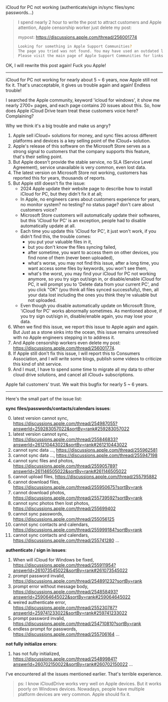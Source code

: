 iCloud for PC not working (authenticate/sign in/sync files/sync passwords...)

> I spend nearly 2 hour to write the post to attract customers and Apple attention, Apple censorship worker just delete my post:
>
> mypost: https://discussions.apple.com/thread/256001774
> ```bash
> Looking for something in Apple Support Communities?
> The page you tried was not found. You may have used an outdated link or may have typed the address (URL) incorrectly.
> Please visit the main page of Apple Support Communities for links to discussion areas.
> ```

OK, I will rewrite this post again! Fuck you Apple!

---

iCloud for PC not working for nearly about 5 ~ 6 years, now Apple still not fix it. That's unacceptable, it gives us trouble again and again! Endless trouble!

I searched the Apple community, keyword 'icloud for windows', it show me nearly 2700+ pages, and each page contains 20 issues about this.
So, how does Apple iCloud Drive team treat these customers voice here? Complaining?

Why we think it's a big trouble and make us angry?
1. Apple sell iCloud+ solutions for money, and sync files across different platforms and devices is a key selling point of the iCloud+ solution.
2. Apple's release of this software on the Microsoft Store serves as a strong signal to customers that the company supports this feature, that's their selling point.
3. But Apple doesn't provide the stable service, no SLA (Service Level Agreement), service unavailable is very common, even lost data.
4. The latest version on Microsoft Store not working, customers has reported this for years, thousands of reports.
5. But Apple still doesn't fix the issue:
    - 2024 Apple update their website page to describe how to install iCloud for PC, but they didn't fix it at all;
    - In Apple, no engineers cares about customers experience for years, no monitor system? no testing? no status page? don't care about customers voice?
    - Microsoft Store customers will automatically update their softwares, but this 'iCloud for PC' is an exception, people had to disable automatically update at all.
    - Each time you update this 'iCloud for PC', it just won't work, if you didn't find this, the trouble comes:
        - you put your valuable files in it,
        - but you don't know the files syncing failed,
        - after sometime, you want to access them on other devices, you find none of them (never been uploaded),
        - what's worse, you may not find this issue, after a long time, you want access some files by keywords, you won't see them,
        - what's the worst, you may find your iCloud for PC not working anymore, so you try sign out/sign in, or disable/enable iCloud for PC, 
          it will prompt you to 'Delete data from your current PC', and you click "OK" (you think all files synced successfully), 
          then, all your data lost including the ones you think they're valuable but not uploaded.
    - Even though you disable automatically update on Microsoft Store, 'iCloud for PC' works abnormally sometimes.
      As mentioned above, if you try sign out/sign in, disable/enable again, you may lose your data.
6. When we find this issue, we report this issue to Apple again and again. But Just as a stone sinks into the ocean, this issue remains unresolved with no Apple engineers stepping in to address it.
7. And Apple censorship workers even delete my post: https://discussions.apple.com/thread/256001774.
8. If Apple still don't fix this issue, I will report this to Consumers Association, and I will write some blogs, publish some videos to criticize this kind of shit service.
9. And I must, I have to spend some time to migrate all my data to other cloud drive solutions, and cancel all iCloud+ subscriptions.

Apple fail customers' trust. We wait this bugfix for nearly 5 ~ 6 years.

---

Here's the small part of the issue list:

**sync files/passwords/contacts/calendars issues**:

0. latest version cannot sync, https://discussions.apple.com/thread/254987055?answerId=259283057022&sortBy=rank#259283057022
1. latest version cannot sync, https://discussions.apple.com/thread/255846833?answerId=261210443022&sortBy=rank#261210443022
2. cannot sync data ..., https://discussions.apple.com/thread/255962581
3. cannot sync data ..., https://discussions.apple.com/thread/255947198
4. cannot sync files and photos, https://discussions.apple.com/thread/255905789?answerId=261146505022&sortBy=rank#261146505022
5. cannot upload files, https://discussions.apple.com/thread/255795882
6. cannot download files, https://discussions.apple.com/thread/255950675?sortBy=rank
7. cannot download photos, https://discussions.apple.com/thread/255739592?sortBy=rank
8. cannot sync photos then lost photos, https://discussions.apple.com/thread/255699402
9. cannot sync passwords, https://discussions.apple.com/thread/255056125
10. cannot sync contacts and calendars, https://discussions.apple.com/thread/255999184?sortBy=rank
11. cannot sync contacts and calendars, https://discussions.apple.com/thread/255741280
...

**authenticate / sign in issues**:

1. When will iCloud for Windows be fixed, https://discussions.apple.com/thread/255911954?answerId=261073545022&sortBy=rank#261073545022
2. prompt password invalid, https://discussions.apple.com/thread/254891232?sortBy=rank
3. prompt error without message body, https://discussions.apple.com/thread/254858493?answerId=259064645022&sortBy=rank#259064645022
4. weired authenticate error, https://discussions.apple.com/thread/255230787?answerId=259741233022&sortBy=rank#259741233022
5. prompt password invalid, https://discussions.apple.com/thread/254710810?sortBy=rank
6. endless prompt for passwords, https://discussions.apple.com/thread/255706164
...

**not fully initialize errors**:

1. has not fully initialized, https://discussions.apple.com/thread/254899841?answerId=260702150022&sortBy=rank#260702150022
...

I've encountered all the issues mentioned earlier. That's terrible experience.

>ps: I know iCloudDrive works very well on Apple devices. But it works poorly on Windows devices. Nowadays, people have multiple platform devices are very common. Apple should fix it.

